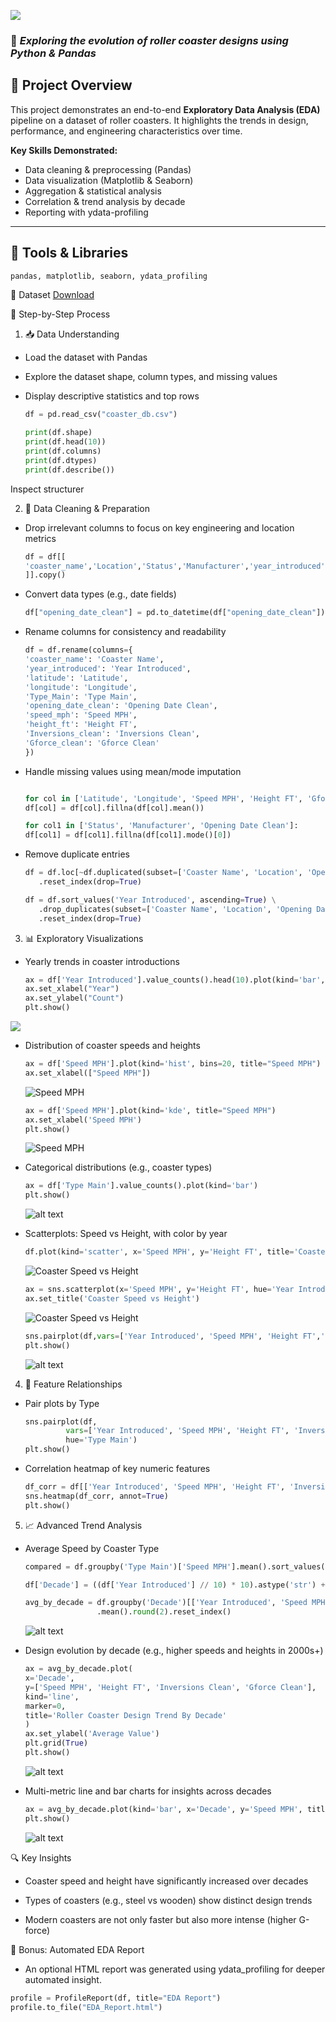 ![](Assets/Roller_Coaster_Data_Analysis_—_Python_EDA_Project.png)

### 🎢 *Exploring the evolution of roller coaster designs using Python & Pandas*

## 📌 Project Overview


This project demonstrates an end-to-end **Exploratory Data Analysis (EDA)** pipeline on a dataset of roller coasters. It highlights the trends in design, performance, and engineering characteristics over time.

**Key Skills Demonstrated:**
- Data cleaning & preprocessing (Pandas)
- Data visualization (Matplotlib & Seaborn)
- Aggregation & statistical analysis
- Correlation & trend analysis by decade
- Reporting with ydata-profiling

---

## 🔧 Tools & Libraries

```python
pandas, matplotlib, seaborn, ydata_profiling
```

📁 Dataset [Download](https://www.kaggle.com/datasets/robikscube/rollercoaster-database)

🧩 Step-by-Step Process

1. 📥 Data Understanding

- Load the dataset with Pandas

- Explore the dataset shape, column types, and missing values

- Display descriptive statistics and top rows

    ```python
    df = pd.read_csv("coaster_db.csv")

    print(df.shape)
    print(df.head(10))
    print(df.columns)
    print(df.dtypes)
    print(df.describe())
    ```


Inspect structurer 

2. 🧹 Data Cleaning & Preparation

- Drop irrelevant columns to focus on key engineering and location metrics

    ```python
    df = df[[
    'coaster_name','Location','Status','Manufacturer','year_introduced', 'latitude', 'longitude','Type_Main','opening_date_clean','speed_mph','height_ft','Inversions_clean', 'Gforce_clean'
    ]].copy()
    ```
- Convert data types (e.g., date fields)

    ```python
    df["opening_date_clean"] = pd.to_datetime(df["opening_date_clean"])
    ```

- Rename columns for consistency and readability

    ```python
    df = df.rename(columns={
    'coaster_name': 'Coaster Name',
    'year_introduced': 'Year Introduced',
    'latitude': 'Latitude',
    'longitude': 'Longitude',
    'Type_Main': 'Type Main',
    'opening_date_clean': 'Opening Date Clean',
    'speed_mph': 'Speed MPH',
    'height_ft': 'Height FT',
    'Inversions_clean': 'Inversions Clean',
    'Gforce_clean': 'Gforce Clean'
    })
    ```

- Handle missing values using mean/mode imputation
    
    ```python

    for col in ['Latitude', 'Longitude', 'Speed MPH', 'Height FT', 'Gforce Clean']:
    df[col] = df[col].fillna(df[col].mean())

    for col1 in ['Status', 'Manufacturer', 'Opening Date Clean']:
    df[col1] = df[col1].fillna(df[col1].mode()[0])
    ```

- Remove duplicate entries

    ```python
    df = df.loc[~df.duplicated(subset=['Coaster Name', 'Location', 'Opening Date Clean'])] \
       .reset_index(drop=True)

    df = df.sort_values('Year Introduced', ascending=True) \
       .drop_duplicates(subset=['Coaster Name', 'Location', 'Opening Date Clean'], keep='first') \
       .reset_index(drop=True)
    ```
3. 📊 Exploratory Visualizations
    
- Yearly trends in coaster introductions

    
    ```python
    ax = df['Year Introduced'].value_counts().head(10).plot(kind='bar', title="Top 10 Year Introduced")
    ax.set_xlabel("Year")
    ax.set_ylabel("Count")
    plt.show()
    ```


![]("Assets/Top_10_Year_Introduced.png")

- Distribution of coaster speeds and heights

    ```python
    ax = df['Speed MPH'].plot(kind='hist', bins=20, title="Speed MPH")
    ax.set_xlabel(["Speed MPH"])
    ```

    ![Speed MPH](image-1.png)

    ```python
    ax = df['Speed MPH'].plot(kind='kde', title="Speed MPH")
    ax.set_xlabel('Speed MPH')
    plt.show()
    ```

    ![Speed MPH](image-2.png)

- Categorical distributions (e.g., coaster types)

    ```python
    ax = df['Type Main'].value_counts().plot(kind='bar')
    plt.show()
    ```

    ![alt text](image-3.png)
    

- Scatterplots: Speed vs Height, with color by year
    
    ```python
    df.plot(kind='scatter', x='Speed MPH', y='Height FT', title='Coaster Speed vs Height')
    ```

    ![Coaster Speed vs Height](image-4.png)

    ```python
    ax = sns.scatterplot(x='Speed MPH', y='Height FT', hue='Year Introduced', data=df)
    ax.set_title('Coaster Speed vs Height')
    ```

    ![Coaster Speed vs Height](image-5.png)
    
    
    ```python
    sns.pairplot(df,vars=['Year Introduced', 'Speed MPH', 'Height FT','Inversions Clean', 'Gforce Clean'], hue='Type Main')
    plt.show()
    ```

    ![alt text](image-6.png)

4. 🔗 Feature Relationships
- Pair plots by Type
    
    ```python
    sns.pairplot(df,
             vars=['Year Introduced', 'Speed MPH', 'Height FT', 'Inversions Clean', 'Gforce Clean'],
             hue='Type Main')
    plt.show()
    ```
- Correlation heatmap of key numeric features

    ```python
    df_corr = df[['Year Introduced', 'Speed MPH', 'Height FT', 'Inversions Clean', 'Gforce Clean']].dropna().corr()
    sns.heatmap(df_corr, annot=True)
    plt.show()
    ```
5. 📈 Advanced Trend Analysis
- Average Speed by Coaster Type
    ```python
    compared = df.groupby('Type Main')['Speed MPH'].mean().sort_values(ascending=False)

    df['Decade'] = ((df['Year Introduced'] // 10) * 10).astype('str') + "s"

    avg_by_decade = df.groupby('Decade')[['Year Introduced', 'Speed MPH', 'Height FT', 'Inversions Clean', 'Gforce Clean']] \
                    .mean().round(2).reset_index()
    ```

    ![alt text](image-8.png)
- Design evolution by decade (e.g., higher speeds and heights in 2000s+)
    
    ```python
    ax = avg_by_decade.plot(
    x='Decade',
    y=['Speed MPH', 'Height FT', 'Inversions Clean', 'Gforce Clean'],
    kind='line',
    marker=0,
    title='Roller Coaster Design Trend By Decade'
    )
    ax.set_ylabel('Average Value')
    plt.grid(True)
    plt.show()
    ```

    ![alt text](image-9.png)

- Multi-metric line and bar charts for insights across decades
    
    ```python
    ax = avg_by_decade.plot(kind='bar', x='Decade', y='Speed MPH', title='Average Speed By Decade')
    plt.show()
    ```

    ![alt text](image-10.png)

🔍 Key Insights  
- Coaster speed and height have significantly increased over decades

- Types of coasters (e.g., steel vs wooden) show distinct design trends

- Modern coasters are not only faster but also more intense (higher G-force)

📝 Bonus: Automated EDA Report
- An optional HTML report was generated using ydata_profiling for deeper automated insight.

```python
profile = ProfileReport(df, title="EDA Report")
profile.to_file("EDA_Report.html")
```
